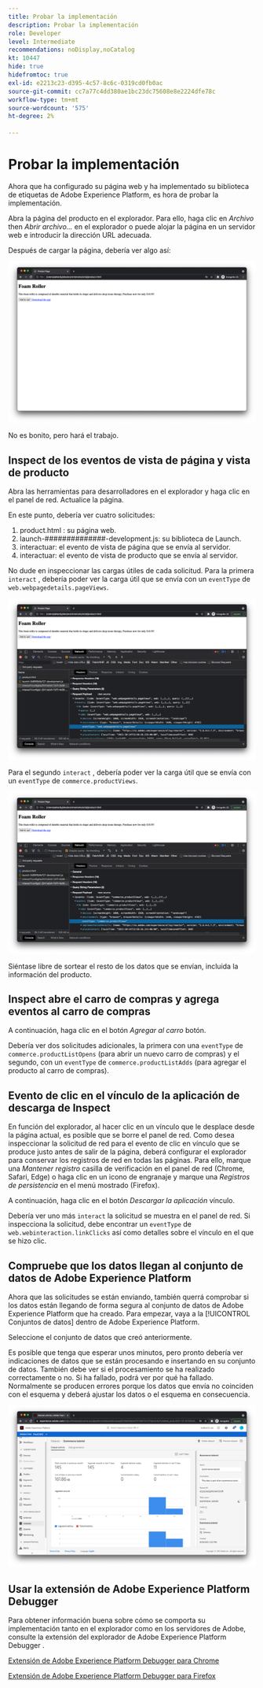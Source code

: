 ```yaml
---
title: Probar la implementación
description: Probar la implementación
role: Developer
level: Intermediate
recommendations: noDisplay,noCatalog
kt: 10447
hide: true
hidefromtoc: true
exl-id: e2213c23-d395-4c57-8c6c-0319cd0fb0ac
source-git-commit: cc7a77c4dd380ae1bc23dc75608e8e2224dfe78c
workflow-type: tm+mt
source-wordcount: '575'
ht-degree: 2%

---
```


# Probar la implementación

Ahora que ha configurado su página web y ha implementado su biblioteca de etiquetas de Adobe Experience Platform, es hora de probar la implementación.

Abra la página del producto en el explorador. Para ello, haga clic en _Archivo_ then _Abrir archivo..._ en el explorador o puede alojar la página en un servidor web e introducir la dirección URL adecuada.

Después de cargar la página, debería ver algo así:

![Página web](../../assets/implementation-strategy/webpage.png)

No es bonito, pero hará el trabajo.

## Inspect de los eventos de vista de página y vista de producto

Abra las herramientas para desarrolladores en el explorador y haga clic en el panel de red. Actualice la página.

En este punto, debería ver cuatro solicitudes:

1. product.html : su página web.
2. launch-##############-development.js: su biblioteca de Launch.
3. interactuar: el evento de vista de página que se envía al servidor.
4. interactuar: el evento de vista de producto que se envía al servidor.

No dude en inspeccionar las cargas útiles de cada solicitud. Para la primera `interact` , debería poder ver la carga útil que se envía con un `eventType` de `web.webpagedetails.pageViews`.

![Inspección de solicitud de vista de página](../../assets/implementation-strategy/webpage-page-viewed-inspection.png)

Para el segundo `interact` , debería poder ver la carga útil que se envía con un `eventType` de `commerce.productViews`.

![Inspección de solicitud de vista de producto](../../assets/implementation-strategy/webpage-product-view-inspection.png)

Siéntase libre de sortear el resto de los datos que se envían, incluida la información del producto.

## Inspect abre el carro de compras y agrega eventos al carro de compras

A continuación, haga clic en el botón _Agregar al carro_ botón.

Debería ver dos solicitudes adicionales, la primera con una `eventType` de `commerce.productListOpens` (para abrir un nuevo carro de compras) y el segundo, con un `eventType` de `commerce.productListAdds` (para agregar el producto al carro de compras).

## Evento de clic en el vínculo de la aplicación de descarga de Inspect

En función del explorador, al hacer clic en un vínculo que le desplace desde la página actual, es posible que se borre el panel de red. Como desea inspeccionar la solicitud de red para el evento de clic en vínculo que se produce justo antes de salir de la página, deberá configurar el explorador para conservar los registros de red en todas las páginas. Para ello, marque una _Mantener registro_ casilla de verificación en el panel de red (Chrome, Safari, Edge) o haga clic en un icono de engranaje y marque una _Registros de persistencia_ en el menú mostrado (Firefox).

A continuación, haga clic en el botón _Descargar la aplicación_ vínculo.

Debería ver uno más `interact` la solicitud se muestra en el panel de red. Si inspecciona la solicitud, debe encontrar un `eventType` de `web.webinteraction.linkClicks` así como detalles sobre el vínculo en el que se hizo clic.

## Compruebe que los datos llegan al conjunto de datos de Adobe Experience Platform

Ahora que las solicitudes se están enviando, también querrá comprobar si los datos están llegando de forma segura al conjunto de datos de Adobe Experience Platform que ha creado. Para empezar, vaya a la [!UICONTROL Conjuntos de datos] dentro de Adobe Experience Platform.

Seleccione el conjunto de datos que creó anteriormente.

Es posible que tenga que esperar unos minutos, pero pronto debería ver indicaciones de datos que se están procesando e insertando en su conjunto de datos. También debe ver si el procesamiento se ha realizado correctamente o no. Si ha fallado, podrá ver por qué ha fallado. Normalmente se producen errores porque los datos que envía no coinciden con el esquema y deberá ajustar los datos o el esquema en consecuencia.

![Ingesta de conjuntos de datos](../../assets/implementation-strategy/dataset-ingestion.png)

## Usar la extensión de Adobe Experience Platform Debugger

Para obtener información buena sobre cómo se comporta su implementación tanto en el explorador como en los servidores de Adobe, consulte la extensión del explorador de Adobe Experience Platform Debugger .

[Extensión de Adobe Experience Platform Debugger para Chrome](https://chrome.google.com/webstore/detail/adobe-experience-platform/bfnnokhpnncpkdmbokanobigaccjkpob)

[Extensión de Adobe Experience Platform Debugger para Firefox](https://addons.mozilla.org/es/firefox/addon/adobe-experience-platform-dbg/)
